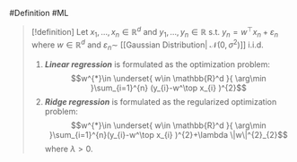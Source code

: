 #Definition #ML 

> [!definition]
> Let $x_{1},\dots,x_{n}\in \mathbb{R}^d$ and $y_{1},\dots,y_{n}\in \mathbb{R}$ s.t. $y_{n}=w^\top x_{n}+\varepsilon_{n}$ where $w\in \mathbb{R}^d$ and $\varepsilon_{n} \sim$ [[Gaussian Distribution| $\mathcal{N}(0,\sigma^{2})$]] i.i.d. 
>1. ***Linear regression*** is formulated as the optimization problem: $$w^{*}\in \underset{ w\in \mathbb{R}^d }{ \arg\min }\sum_{i=1}^{n} (y_{i}-w^\top x_{i} )^{2}$$
>2. ***Ridge regression*** is formulated as the regularized optimization problem: $$w^{*}\in \underset{ w\in \mathbb{R}^d }{ \arg\min }\sum_{i=1}^{n}(y_{i}-w^\top x_{i} )^{2}+\lambda \|w\|^{2}_{2}$$where $\lambda>0$. 